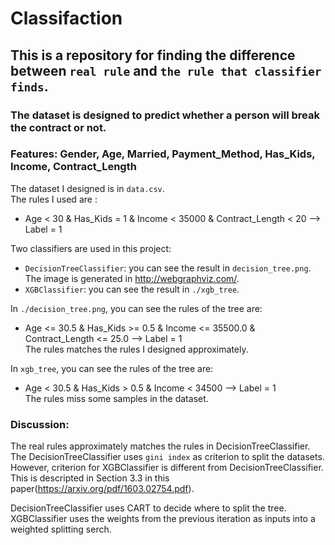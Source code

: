 # Classifaction

## This is a repository for finding the difference between `real rule` and `the rule that classifier finds`.

### The dataset is designed to predict whether a person will break the contract or not.
### Features: Gender, Age, Married, Payment_Method, Has_Kids, Income, Contract_Length  
  
The dataset I designed is in `data.csv`.  
The rules I used are :  
* Age < 30 & Has_Kids = 1 & Income < 35000 & Contract_Length < 20 --> Label = 1    
  
Two classifiers are used in this project:  
* `DecisionTreeClassifier`: you can see the result in `decision_tree.png`. The image is generated in http://webgraphviz.com/.  
* `XGBClassifier`: you can see the result in `./xgb_tree`.  
  
In `./decision_tree.png`, you can see the rules of the tree are:  
* Age <= 30.5 & Has_Kids >= 0.5 & Income <= 35500.0 & Contract_Length <= 25.0 --> Label = 1  
The rules matches the rules I designed approximately.  
  
In `xgb_tree`, you can see the rules of the tree are:  
* Age < 30.5 & Has_Kids > 0.5 & Income < 34500 --> Label = 1  
The rules miss some samples in the dataset.  
  
### Discussion:  
The real rules approximately matches the rules in DecisionTreeClassifier.  
The DecisionTreeClassifier uses `gini index` as criterion to split the datasets.  
However, criterion for XGBClassifier is different from DecisionTreeClassifier.  
This is descripted in Section 3.3 in this paper(https://arxiv.org/pdf/1603.02754.pdf).  

DecisionTreeClassifier uses CART to decide where to split the tree.  
XGBClassifier uses the weights from the previous iteration as inputs into a weighted splitting serch.  
